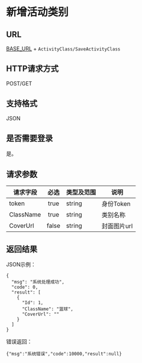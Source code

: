 # 新增活动类别

## URL
[BASE_URL](..) + `ActivityClass/SaveActivityClass`

## HTTP请求方式
POST/GET

## 支持格式
JSON

## 是否需要登录
是。

## 请求参数
| 请求字段 | 必选 | 类型及范围 | 说明 |
| -------- | :--: | ---------- | ---- |
| token | true | string | 身份Token |
| ClassName | true | string | 类别名称 |
| CoverUrl | false | string | 封面图片url |


## 返回结果
JSON示例：
```
{
  "msg": "系统处理成功",
  "code": 0,
  "result": [
    {
      "Id": 1,
      "ClassName": "篮球",
      "CoverUrl": ""
    }   
  ]
}

```

错误返回：
```
{"msg":"系统错误","code":10000,"result":null}
```


